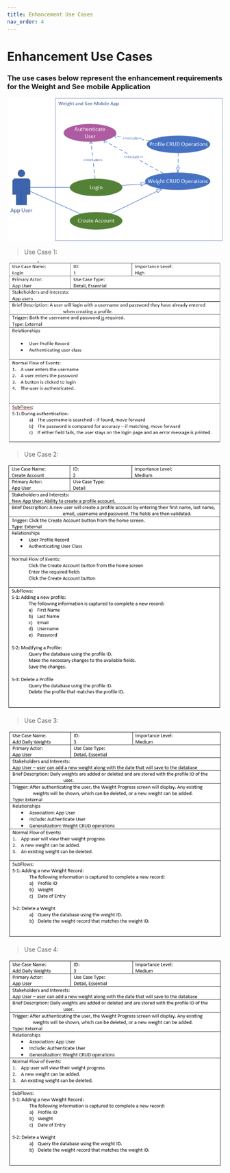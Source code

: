 ```yaml
---
title: Enhancement Use Cases
nav_order: 4
---
```

# Enhancement Use Cases
### The use cases below represent the enhancement requirements for the Weight and See mobile Application

![Use Case Diagram](assets/CS499_Capstone_UseCase_Diagram.png)
> Use Case 1:
> 
![Use Case 1](assets/UseCase1.PNG)
> Use Case 2:
> 
![Use Case 2](assets/UseCase2.PNG)
> Use Case 3:
> 
![Use Case 3](assets/UseCase3.PNG)
> Use Case 4:
> 
![Use Case 4](assets/UseCase3.PNG)
